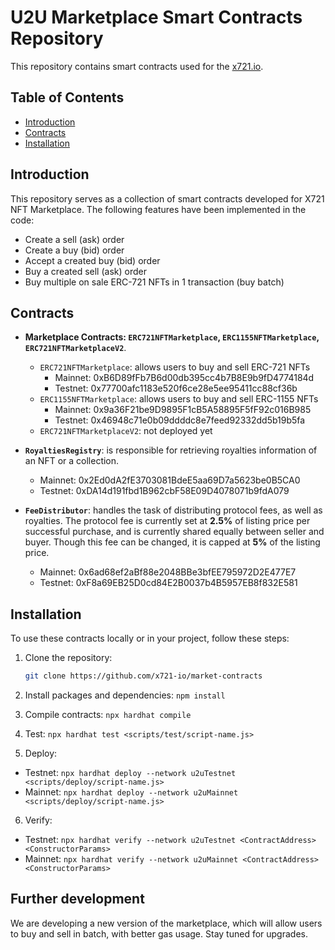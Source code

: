 # U2U Marketplace Smart Contracts Repository

This repository contains smart contracts used for the [x721.io](https://x721.io/ "Visit X721 Marketplace").

## Table of Contents

- [Introduction](#introduction)
- [Contracts](#contracts)
- [Installation](#installation)

## Introduction

This repository serves as a collection of smart contracts developed for X721 NFT Marketplace. The following features have been implemented in the code:

- Create a sell (ask) order
- Create a buy (bid) order
- Accept a created buy (bid) order
- Buy a created sell (ask) order
- Buy multiple on sale ERC-721 NFTs in 1 transaction (buy batch)

## Contracts

- **Marketplace Contracts: `ERC721NFTMarketplace`, `ERC1155NFTMarketplace`, `ERC721NFTMarketplaceV2`**.
    - `ERC721NFTMarketplace`: allows users to buy and sell ERC-721 NFTs
        - Mainnet: 0xB6D89fFb7B6d00db395cc4b7B8E9b9fD4774184d
        - Testnet: 0x77700afc1183e520f6ce28e5ee95411cc88cf36b
    - `ERC1155NFTMarketplace`: allows users to buy and sell ERC-1155 NFTs
        - Mainnet: 0x9a36F21be9D9895F1cB5A58895F5fF92c016B985
        - Testnet: 0x46948c71e0b09ddddc8e7feed92332dd5b19b5fa
    - `ERC721NFTMarketplaceV2`: not deployed yet
- **`RoyaltiesRegistry`**: is responsible for retrieving royalties information of an NFT or a collection.
    
    - Mainnet: 0x2Ed0dA2fE3703081BdeE5aa69D7a5623be0B5CA0
    - Testnet: 0xDA14d191fbd1B962cbF58E09D4078071b9fdA079

- **`FeeDistributor`**: handles the task of distributing protocol fees, as well as royalties. The protocol fee is currently set at **2.5%** of listing price per successful purchase, and is currently shared equally between seller and buyer. Though this fee can be changed, it is capped at **5%** of the listing price.

    - Mainnet: 0x6ad68ef2aBf88e2048BBe3bfEE795972D2E477E7
    - Testnet: 0xF8a69EB25D0cd84E2B0037b4B5957EB8f832E581

## Installation

To use these contracts locally or in your project, follow these steps:

1. Clone the repository:

   ```bash
   git clone https://github.com/x721-io/market-contracts

2. Install packages and dependencies: `npm install`
3. Compile contracts: `npx hardhat compile`
4. Test: `npx hardhat test <scripts/test/script-name.js>`
5. Deploy:
- Testnet: `npx hardhat deploy --network u2uTestnet <scripts/deploy/script-name.js>`
- Mainnet: `npx hardhat deploy --network u2uMainnet <scripts/deploy/script-name.js>`
6. Verify:
- Testnet: `npx hardhat verify --network u2uTestnet <ContractAddress> <ConstructorParams>`
- Mainnet: `npx hardhat verify --network u2uMainnet <ContractAddress> <ConstructorParams>`

## Further development
We are developing a new version of the marketplace, which will allow users to buy and sell in batch, with better gas usage. Stay tuned for upgrades.
